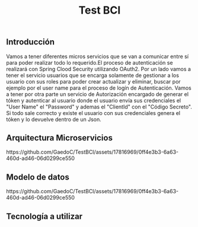 <!DOCTYPE html>
<html>
   <head>
   </head>
   <body>
      <header>
         <h1>Test BCI</h1>
      </header>
         <h2>Introducción</h2>
         <p>Vamos a tener diferentes micros servicios que se van a comunicar entre sí para poder realizar todo lo requerido.El proceso de autenticación se realizará con Spring Clood Security utilizando OAuth2.
         Por un lado vamos a tener el servicio usuarios que se encarga solamente de gestionar a los usuario con sus roles para poder crear actualizar y eliminar, buscar por ejemplo por el user name para el proceso de logín de Autenticación. Vamos a tener por otra parte un servicio de Autorización encargado de generar el tóken y autenticar al usuario donde el usuario envía sus credenciales el "User Name" el "Password" y ademas el "ClientId" con el "Código Secreto". Si todo sale correcto y existe el usuario con sus credenciales genera el tóken y lo devuelve dentro de un Json.</p>
          <h2>Arquitectura Microservicios</h2>
        <p>https://github.com/GaedoC/TestBCI/assets/17816969/0ff4e3b3-6a63-460d-ad46-06d0299ce550</p>
         <h2>Modelo de datos</h2>
        <p>https://github.com/GaedoC/TestBCI/assets/17816969/0ff4e3b3-6a63-460d-ad46-06d0299ce550</p>
         <h2>Tecnología a utilizar</h2>
        <p></p>
      <footer>
      </footer>
   </body>
</html>

